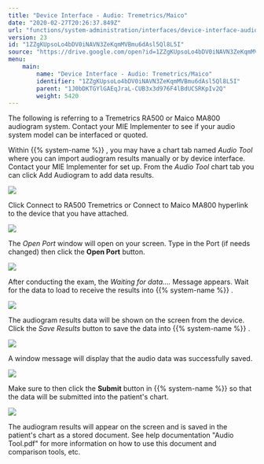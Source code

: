 ```yaml
---
title: "Device Interface - Audio: Tremetrics/Maico"
date: "2020-02-27T20:26:37.849Z"
url: "functions/system-administration/interfaces/device-interface-audio-tremetrics-maico.html"
version: 23
id: "1ZZgKUpsoLo4bDV0iNAVN3ZeKqmMVBmu6dAsl5Ql8L5I"
source: "https://drive.google.com/open?id=1ZZgKUpsoLo4bDV0iNAVN3ZeKqmMVBmu6dAsl5Ql8L5I"
menu:
    main:
        name: "Device Interface - Audio: Tremetrics/Maico"
        identifier: "1ZZgKUpsoLo4bDV0iNAVN3ZeKqmMVBmu6dAsl5Ql8L5I"
        parent: "1J0bDKTGYlGAEqJraL-CUB3x3d976F4lBdUCSRKpIv2Q"
        weight: 5420
---
```

The following is referring to a Tremetrics RA500 or Maico MA800 audiogram system. Contact your MIE Implementer to see if your audio system model can be interfaced or quoted.

Within {{% system-name %}} , you may have a chart tab named *Audio Tool* where you can import audiogram results manually or by device interface. Contact your MIE Implementer for set up. From the *Audio Tool* chart tab you can click Add Audiogram to add data results.

![](device-interface-audio-tremetrics-maico.images/image3.png)

Click Connect to RA500 Tremetrics or Connect to Maico MA800 hyperlink to the device that you have attached.

![](device-interface-audio-tremetrics-maico.images/image5.png)

The *Open Port* window will open on your screen. Type in the Port (if needs changed) then click the **Open Port** button.

![](device-interface-audio-tremetrics-maico.images/image4.png)

After conducting the exam, the *Waiting for data….* Message appears. Wait for the data to load to receive the results into {{% system-name %}} .

![](device-interface-audio-tremetrics-maico.images/image7.png)

The audiogram results data will be shown on the screen from the device. Click the *Save Results* button to save the data into {{% system-name %}} .

![](device-interface-audio-tremetrics-maico.images/image6.png)

A window message will display that the audio data was successfully saved.

![](device-interface-audio-tremetrics-maico.images/image2.png)

Make sure to then click the **Submit** button in {{% system-name %}} so that the data will be submitted into the patient's chart.

![](device-interface-audio-tremetrics-maico.images/image1.png)

The audiogram results will appear on the screen and is saved in the patient's chart as a stored document. See help documentation "Audio Tool.pdf" for more information on how to use this document and comparison tools, etc.

